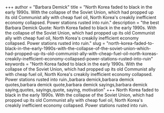 +++
author = "Barbara Demick"
title = "North Korea faded to black in the early 1990s. With the collapse of the Soviet Union, which had propped up its old Communist ally with cheap fuel oil, North Korea's creakily inefficient economy collapsed. Power stations rusted into ruin."
description = "the best Barbara Demick Quote: North Korea faded to black in the early 1990s. With the collapse of the Soviet Union, which had propped up its old Communist ally with cheap fuel oil, North Korea's creakily inefficient economy collapsed. Power stations rusted into ruin."
slug = "north-korea-faded-to-black-in-the-early-1990s-with-the-collapse-of-the-soviet-union-which-had-propped-up-its-old-communist-ally-with-cheap-fuel-oil-north-koreas-creakily-inefficient-economy-collapsed-power-stations-rusted-into-ruin"
keywords = "North Korea faded to black in the early 1990s. With the collapse of the Soviet Union, which had propped up its old Communist ally with cheap fuel oil, North Korea's creakily inefficient economy collapsed. Power stations rusted into ruin.,barbara demick,barbara demick quotes,barbara demick quote,barbara demick sayings,barbara demick saying,quotes, sayings,quote, saying, motivation"
+++
North Korea faded to black in the early 1990s. With the collapse of the Soviet Union, which had propped up its old Communist ally with cheap fuel oil, North Korea's creakily inefficient economy collapsed. Power stations rusted into ruin.
